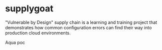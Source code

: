 # supplygoat
"Vulnerable by Design" supply chain is a learning and training project that demonstrates how common configuration errors can find their way into production cloud environments.

Aqua poc